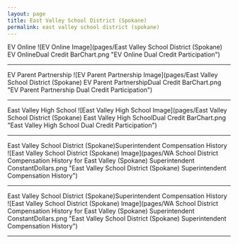 ```yaml
---
layout: page
title: East Valley School District (Spokane)
permalink: east valley school district (spokane)
---
```



EV Online
![EV Online Image](pages/East Valley School District (Spokane) EV OnlineDual Credit BarChart.png "EV Online Dual Credit Participation")

___

EV Parent Partnership
![EV Parent Partnership Image](pages/East Valley School District (Spokane) EV Parent PartnershipDual Credit BarChart.png "EV Parent Partnership Dual Credit Participation")

___

East Valley High School
![East Valley High School Image](pages/East Valley School District (Spokane) East Valley High SchoolDual Credit BarChart.png "East Valley High School Dual Credit Participation")

___

East Valley School District (Spokane)Superintendent Compensation History
![East Valley School District (Spokane) Image](pages/WA School District Compensation History for East Valley (Spokane) Superintendent ConstantDollars.png "East Valley School District (Spokane) Superintendent Compensation History")

___

East Valley School District (Spokane)Superintendent Compensation History
![East Valley School District (Spokane) Image](pages/WA School District Compensation History for East Valley (Spokane) Superintendent ConstantDollars.png "East Valley School District (Spokane) Superintendent Compensation History")

___

